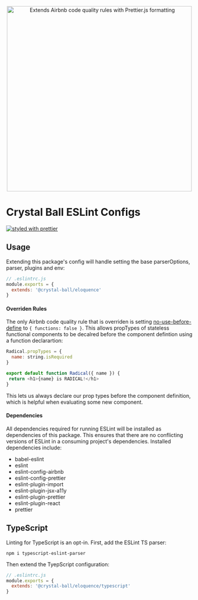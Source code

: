 <div align="center">
<img width="500" src="https://cdn.rawgit.com/crystal-ball/eslint-config-eloquence/master/assets/logos.png" alt="Extends Airbnb code quality rules with Prettier.js formatting">
</div>

# Crystal Ball ESLint Configs
[![styled with prettier](https://img.shields.io/badge/styled_with-prettier-ff69b4.svg)](https://github.com/prettier/prettier)

## Usage
Extending this package's config will handle setting the base parserOptions, parser,
plugins and env:

```javascript
// .eslintrc.js
module.exports = {
  extends: '@crystal-ball/eloquence'
}
```

#### Overriden Rules
The only Airbnb code quality rule that is overriden is setting
[no-use-before-define](https://eslint.org/docs/rules/no-use-before-define) to
`{ functions: false }`. This allows propTypes of
stateless functional components to be decalred before the component defintion using
a function declarartion:

```javascript
Radical.propTypes = {
  name: string.isRequired
}

export default function Radical({ name }) {
 return <h1>{name} is RADICAL!</h1>
}
```

This lets us always declare our prop types before the component definition, which
is helpful when evaluating some new component.

#### Dependencies
All dependencies required for running ESLint will be installed as dependencies of
this package. This ensures that there are no conflicting versions of ESLint in a
consuming project's dependencies. Installed dependencies include:
- babel-eslint
- eslint
- eslint-config-airbnb
- eslint-config-prettier
- eslint-plugin-import
- eslint-plugin-jsx-a11y
- eslint-plugin-prettier
- eslint-plugin-react
- prettier

## TypeScript
Linting for TypeScript is an opt-in. First, add the ESLint TS parser:

```shell
npm i typescript-eslint-parser
```

Then extend the TyepScript configuration:

```javascript
// .eslintrc.js
module.exports = {
  extends: '@crystal-ball/eloquence/typescript'
}
```
